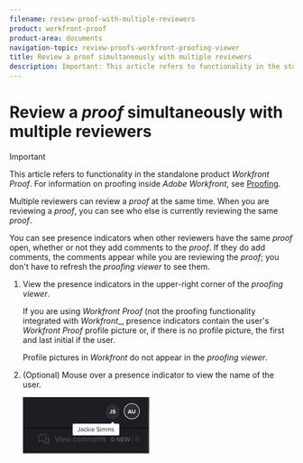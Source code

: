 ```yaml
---
filename: review-proof-with-multiple-reviewers
product: workfront-proof
product-area: documents
navigation-topic: review-proofs-workfront-proofing-viewer
title: Review a proof simultaneously with multiple reviewers
description: Important: This article refers to functionality in the standalone product Workfront Proof. For information on proofing inside Adobe Workfront, see Proofing.
---
```


# Review a *proof* simultaneously with multiple reviewers

>[!IMPORTANT]
>
>This article refers to functionality in the standalone product *Workfront Proof*. For information on proofing inside *Adobe Workfront*, see [Proofing](../../../review-and-approve-work/proofing/proofing.md).

Multiple reviewers can review a *proof* at the same time.&nbsp;When you are reviewing a *proof*, you can see who else is currently reviewing the same *proof*.&nbsp;

You can see presence indicators when other reviewers have the same *proof* open, whether or not they add comments to the *proof*. If they do add comments, the comments appear while you are reviewing the *proof*; you don't have to refresh the *proofing viewer* to see them.

<ol> 
 <li value="1"> <p>View the presence indicators in the upper-right corner of the <em>proofing viewer</em>.</p> <p>If you are using <em>Workfront Proof</em> (not the proofing functionality integrated with <em>Workfront</em>_, presence indicators contain the user's <em>Workfront Proof</em> profile picture or, if there is no profile picture, the first and last initial if the user. </p> <p>Profile pictures in <em>Workfront</em> do not appear in the <em>proofing viewer</em>.<br></p> </li> 
 <li value="2"> <p>(Optional) Mouse over a presence indicator to view the name of the user.</p> <p> <img src="assets/proof-presence.png"> <br> </p> </li> 
</ol>

